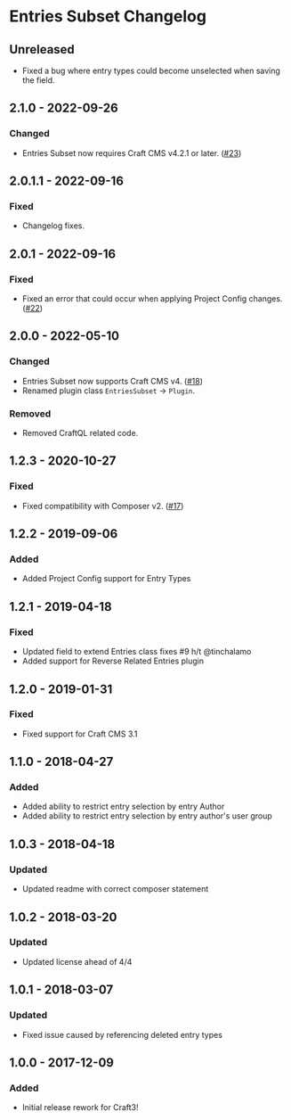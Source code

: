 # Entries Subset Changelog

## Unreleased

- Fixed a bug where entry types could become unselected when saving the field.

## 2.1.0 - 2022-09-26

### Changed
- Entries Subset now requires Craft CMS v4.2.1 or later. ([#23](https://github.com/nfourtythree/entriessubset/pull/23))

## 2.0.1.1 - 2022-09-16

### Fixed
- Changelog fixes.

## 2.0.1 - 2022-09-16

### Fixed
- Fixed an error that could occur when applying Project Config changes. ([#22](https://github.com/nfourtythree/entriessubset/issues/22))

## 2.0.0 - 2022-05-10

### Changed
- Entries Subset now supports Craft CMS v4. ([#18](https://github.com/nfourtythree/entriessubset/issues/18))
- Renamed plugin class `EntriesSubset` -> `Plugin`.

### Removed
- Removed CraftQL related code.

## 1.2.3 - 2020-10-27

### Fixed
- Fixed compatibility with Composer v2. ([#17](https://github.com/nfourtythree/entriessubset/issues/17))

## 1.2.2 - 2019-09-06

### Added
- Added Project Config support for Entry Types

## 1.2.1 - 2019-04-18

### Fixed
- Updated field to extend Entries class fixes #9 h/t @tinchalamo
- Added support for Reverse Related Entries plugin

## 1.2.0 - 2019-01-31

### Fixed
- Fixed support for Craft CMS 3.1

## 1.1.0 - 2018-04-27

### Added
- Added ability to restrict entry selection by entry Author
- Added ability to restrict entry selection by entry author's user group

## 1.0.3 - 2018-04-18

### Updated
- Updated readme with correct composer statement

## 1.0.2 - 2018-03-20

### Updated
- Updated license ahead of 4/4

## 1.0.1 - 2018-03-07

### Updated
- Fixed issue caused by referencing deleted entry types

## 1.0.0 - 2017-12-09

### Added
- Initial release rework for Craft3!
